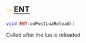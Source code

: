 ## ![shared](.gitbook/assets/shared.png) [ENT](home/ENT)



```lua
void ENT:onPostLuaReload()
```

Called after the lua is reloaded



